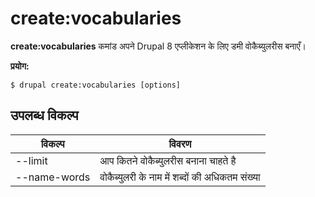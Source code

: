 # create:vocabularies
**create:vocabularies** कमांड अपने Drupal 8 एप्लीकेशन के लिए डमी वोकैब्युलरीस बनाएँ।

**प्रयोग:**
```
$ drupal create:vocabularies [options] 
```

## उपलब्ध विकल्प
विकल्प | विवरण
-------|-------------
--limit | आप कितने वोकैब्युलरीस बनाना चाहते है
--name-words | वोकैब्युलरी के नाम में शब्दों की अधिकतम संख्या
